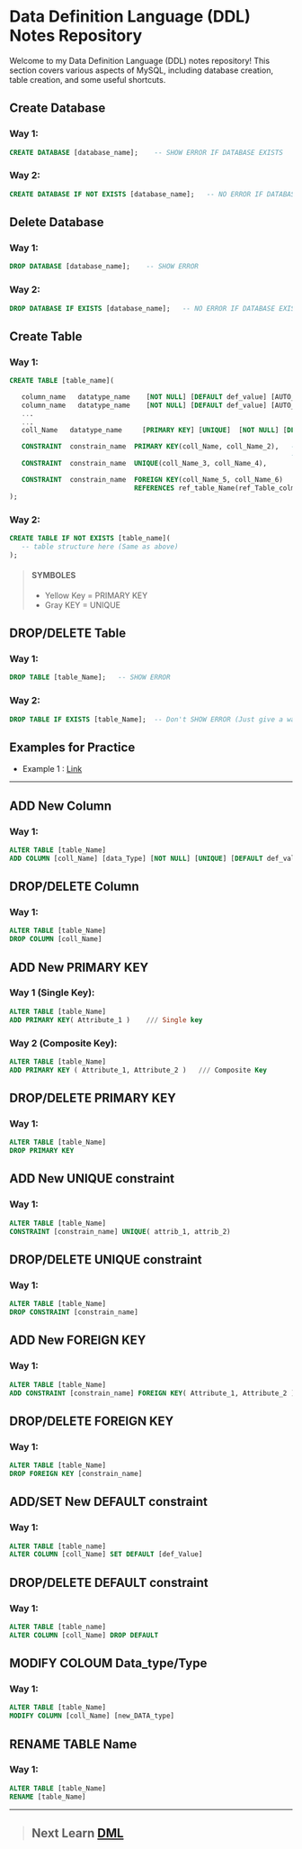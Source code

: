 # Data Definition Language (DDL) Notes Repository

Welcome to my Data Definition Language (DDL) notes repository! This section covers various aspects of MySQL, including database creation, table creation, and some useful shortcuts.

## Create Database

### Way 1:
```sql
CREATE DATABASE [database_name];    -- SHOW ERROR IF DATABASE EXISTS
```
### Way 2:
```sql
CREATE DATABASE IF NOT EXISTS [database_name];   -- NO ERROR IF DATABASE EXISTS
```


## Delete Database

### Way 1:
```sql
DROP DATABASE [database_name];    -- SHOW ERROR
```
### Way 2:
```sql
DROP DATABASE IF EXISTS [database_name];   -- NO ERROR IF DATABASE EXISTS
```


## Create Table

### Way 1:
```sql
CREATE TABLE [table_name](

   column_name   datatype_name    [NOT NULL] [DEFAULT def_value] [AUTO_INCREMENT],
   column_name   datatype_name    [NOT NULL] [DEFAULT def_value] [AUTO_INCREMENT],
   ...
   ...
   coll_Name   datatype_name     [PRIMARY KEY] [UNIQUE]  [NOT NULL] [DEFAULT def_Value] [AUTO_INCREMENT],

   CONSTRAINT  constrain_name  PRIMARY KEY(coll_Name, coll_Name_2),   -- No Space btwn ->  KEY()
                                                                      -- Declare primary key side to the datatype name is a bad practice
   CONSTRAINT  constrain_name  UNIQUE(coll_Name_3, coll_Name_4),      

   CONSTRAINT  constrain_name  FOREIGN KEY(coll_Name_5, coll_Name_6)
                               REFERENCES ref_table_Name(ref_Table_colm_Name, ref_Table_colm_Name_2)   -- No comma no semicolon in the last line
);
```

### Way 2:
```sql
CREATE TABLE IF NOT EXISTS [table_name](
   -- table structure here (Same as above)
);
```

> #### SYMBOLES 
>
> - Yellow Key = PRIMARY KEY
> - Gray   KEY = UNIQUE


## DROP/DELETE Table

### Way 1:
```sql
DROP TABLE [table_Name];   -- SHOW ERROR
```

### Way 2:
```sql
DROP TABLE IF EXISTS [table_Name];  -- Don't SHOW ERROR (Just give a warning)
```

## Examples for Practice
- Example 1 : [Link](https://github.com/TashinParvez/MySQL_From_Zero/tree/master/Data%20Definition%20Language%20(DDL)/Practice/Example%201)

---------------------------------------------------------------------------------------------------------------------------------------------------------------------------------------


## ADD New Column

### Way 1:
```sql
ALTER TABLE [table_Name]
ADD COLUMN [coll_Name] [data_Type] [NOT NULL] [UNIQUE] [DEFAULT def_value] [PRIMARY KEY] [AUTO_INCREMENT]
```


## DROP/DELETE Column

### Way 1:
```sql
ALTER TABLE [table_Name]
DROP COLUMN [coll_Name]
```



## ADD New PRIMARY KEY

### Way 1 (Single Key):
```sql
ALTER TABLE [table_Name]
ADD PRIMARY KEY( Attribute_1 )    /// Single key 
```

### Way 2 (Composite Key):
```sql
ALTER TABLE [table_Name]
ADD PRIMARY KEY ( Attribute_1, Attribute_2 )   /// Composite Key
```

## DROP/DELETE PRIMARY KEY

### Way 1:
```sql
ALTER TABLE [table_Name]
DROP PRIMARY KEY
```



## ADD New UNIQUE constraint

### Way 1:
```sql
ALTER TABLE [table_Name]
CONSTRAINT [constrain_name] UNIQUE( attrib_1, attrib_2) 
```

## DROP/DELETE UNIQUE constraint

### Way 1:
```sql
ALTER TABLE [table_Name]
DROP CONSTRAINT [constrain_name] 
```



## ADD New FOREIGN KEY

### Way 1:
```sql
ALTER TABLE [table_Name]
ADD CONSTRAINT [constrain_name] FOREIGN KEY( Attribute_1, Attribute_2 )  REFERENCES [ref_table_Name](ref_Table_colm_Name, ref_Table_colm_Name_2) 
```

## DROP/DELETE FOREIGN KEY  

### Way 1:
```sql
ALTER TABLE [table_Name]
DROP FOREIGN KEY [constrain_name]
```



## ADD/SET New DEFAULT constraint

### Way 1:
```sql
ALTER TABLE [table_name]
ALTER COLUMN [coll_Name] SET DEFAULT [def_Value] 
```

## DROP/DELETE DEFAULT constraint

### Way 1:
```sql
ALTER TABLE [table_name]
ALTER COLUMN [coll_Name] DROP DEFAULT
```




## MODIFY COLOUM Data_type/Type

### Way 1:
```sql
ALTER TABLE [table_Name]
MODIFY COLUMN [coll_Name] [new_DATA_type]
```



## RENAME TABLE Name

### Way 1:
```sql
ALTER TABLE [table_Name]
RENAME [table_Name] 
```

---------------------------------------------------------------------------------------------------------------------------------------------------------------------------------------

> ## Next Learn [DML](https://github.com/TashinParvez/MySQL_From_Zero/tree/Tashin/Data%20Manipulation%20Language%20(DML))
